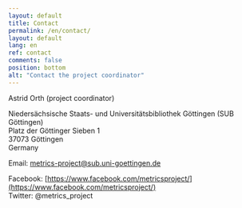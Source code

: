 ```yaml
---
layout: default
title: Contact
permalink: /en/contact/
layout: default
lang: en
ref: contact
comments: false
position: bottom
alt: "Contact the project coordinator"
---
```

Astrid Orth (project coordinator)

Niedersächsische Staats- und Universitätsbibliothek Göttingen (SUB Göttingen)  
Platz der Göttinger Sieben 1  
37073 Göttingen  
Germany

Email: <metrics-project@sub.uni-goettingen.de> 

Facebook: [https://www.facebook.com/metricsproject/](https://www.facebook.com/metricsproject/)  
Twitter: @metrics_project
